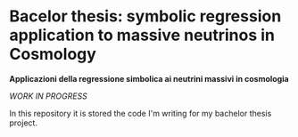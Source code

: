 
# Bacelor thesis: symbolic regression application to massive neutrinos in Cosmology
**Applicazioni della regressione simbolica ai neutrini massivi in cosmologia**

_WORK IN PROGRESS_

In this repository it is stored the code I'm writing for my bachelor thesis project.